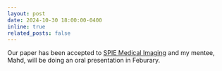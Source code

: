 ```yaml
---
layout: post
date: 2024-10-30 18:00:00-0400
inline: true
related_posts: false
---
```


Our paper has been accepted to [SPIE Medical Imaging](https://spie.org/conferences-and-exhibitions/medical-imaging) and my mentee, Mahd, will be doing an oral presentation in Feburary.